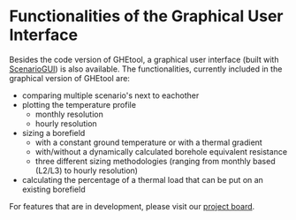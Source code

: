 # Functionalities of the Graphical User Interface

Besides the code version of GHEtool, a graphical user interface (built with [ScenarioGUI](https://github.com/tblanke/ScenarioGUI)) is also available.
The functionalities, currently included in the graphical version of GHEtool are:

- comparing multiple scenario's next to eachother
- plotting the temperature profile
	- monthly resolution
	- hourly resolution
- sizing a borefield
	- with a constant ground temperature or with a thermal gradient
	- with/without a dynamically calculated borehole equivalent resistance
	- three different sizing methodologies (ranging from monthly based (L2/L3) to hourly resolution)
- calculating the percentage of a thermal load that can be put on an existing borefield

For features that are in development, please visit our [project board](https://github.com/users/wouterpeere/projects/2).
